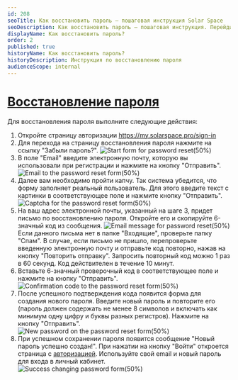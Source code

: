 ```yaml
---
id: 208
seoTitle: Как восстановить пароль — пошаговая инструкция Solar Space
seoDescription: Как восстановить пароль — пошаговая инструкция. Перейдите на страницу авторизации и следуйте инструкциям для восстановления доступа к личному кабинету Solar Space
displayName: Как восстановить пароль?
order: 2
published: true
historyName: Как восстановить пароль?
historyDescription: Инструкция по восстановлению пароля
audienceScope: internal
---
```


# [Восстановление пароля](password-reset)

Для восстановления пароля выполните следующие действия:

1. Откройте страницу авторизации https://my.solarspace.pro/sign-in
2. Для перехода на страницу восстановления пароля нажмите на ссылку "Забыли пароль?".
![Start form for password reset(50%)](https://img.solarspace.pro/docs/forget-pswd-button.jpg)
3. В поле "Email" введите электронную почту, которую вы использовали при регистрации и нажмите на кнопку "Отправить".
![Email to the password reset form(50%)](https://img.solarspace.pro/docs/reset-pswd-email.jpg)
4. Далее вам необходимо пройти капчу. Так система убедится, что форму заполняет реальный пользователь. Для этого введите текст с картинки в соответствующее поле и нажмите кнопку "Отправить". 
![Captcha for the password reset form(50%)](https://img.solarspace.pro/docs/reset-pswd-captcha.jpg)
5. На ваш адрес электронной почты, указанный на шаге 3, придет письмо по восстановлению пароля. Откройте его и скопируйте 6-значный код из сообщения. 
![Email message for password reset(50%)](https://img.solarspace.pro/docs/reset-pswd-email-message.jpg)
Если данного письма нет в папке "Входящие", проверьте папку "Спам".
В случае, если письмо не пришло, перепроверьте введенную электронную почту и отправьте код повторно, нажав на кнопку "Повторить отправку". Запросить повторный код можно 1 раз в 60 секунд. Код действителен в течение 10 минут.
6. Вставьте 6-значный проверочный код в соответствующее поле и нажмите на кнопку "Отправить".
![Confirmation code to the password reset form(50%)](https://img.solarspace.pro/docs/reset-pswd-confirmation-code.jpg)
7. После успешного подтверждения кода появится форма для создания нового пароля. Введите новый пароль и повторите его (пароль должен содержать не менее 8 символов и включать как минимум одну цифру и буквы разных регистров).
Нажмите на кнопку "Отправить".
![New password on the password reset form(50%)](https://img.solarspace.pro/docs/create-new-pswd.jpg)
8. При успешном сохранении пароля появится сообщение "Новый пароль успешно создан!". При нажатии на кнопку "Войти" откроется страница с [авторизацией]([204]). Используйте свой email и новый пароль для входа в личный кабинет.
![Success changing password form(50%)](https://img.solarspace.pro/docs/new-pswd-created.jpg)